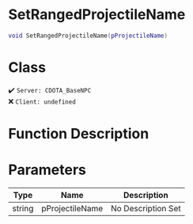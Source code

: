# SetRangedProjectileName
```lua
void SetRangedProjectileName(pProjectileName)
```
# Class
✔️ `Server: CDOTA_BaseNPC`  
❌ `Client: undefined`  

# Function Description

# Parameters
Type|Name|Description
--|--|--
string|pProjectileName|No Description Set
